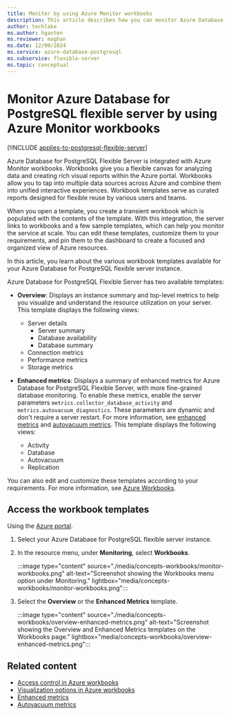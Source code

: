 ```yaml
---
title: Monitor by using Azure Monitor workbooks
description: This article describes how you can monitor Azure Database for PostgreSQL flexible server by using Azure Monitor workbooks.
author: techlake
ms.author: hganten
ms.reviewer: maghan
ms.date: 12/09/2024
ms.service: azure-database-postgresql
ms.subservice: flexible-server
ms.topic: conceptual
---
```


# Monitor Azure Database for PostgreSQL flexible server by using Azure Monitor workbooks

[!INCLUDE [applies-to-postgresql-flexible-server](~/reusable-content/ce-skilling/azure/includes/postgresql/includes/applies-to-postgresql-flexible-server.md)]

Azure Database for PostgreSQL Flexible Server is integrated with Azure Monitor workbooks. Workbooks give you a flexible canvas for analyzing data and creating rich visual reports within the Azure portal. Workbooks allow you to tap into multiple data sources across Azure and combine them into unified interactive experiences. Workbook templates serve as curated reports designed for flexible reuse by various users and teams.

When you open a template, you create a transient workbook which is populated with the contents of the template. With this integration, the server links to workbooks and a few sample templates, which can help you monitor the service at scale. You can edit these templates, customize them to your requirements, and pin them to the dashboard to create a focused and organized view of Azure resources.

In this article, you learn about the various workbook templates available for your Azure Database for PostgreSQL flexible server instance.

Azure Database for PostgreSQL Flexible Server has two available templates:

- **Overview**: Displays an instance summary and top-level metrics to help you visualize and understand the resource utilization on your server. This template displays the following views:

    * Server details
        * Server summary
        * Database availability
        * Database summary
    * Connection metrics
    * Performance metrics
    * Storage metrics

- **Enhanced metrics**: Displays a summary of enhanced metrics for Azure Database for PostgreSQL Flexible Server, with more fine-grained database monitoring. To enable these metrics, enable the server parameters `metrics.collector_database_activity` and `metrics.autovacuum_diagnostics`. These parameters are dynamic and don't require a server restart. For more information, see [enhanced metrics](concepts-monitoring.md#enhanced-metrics) and [autovacuum metrics](concepts-monitoring.md#autovacuum-metrics). This template displays the following views:

    * Activity
    * Database
    * Autovacuum
    * Replication

You can also edit and customize these templates according to your requirements. For more information, see [Azure Workbooks](/azure/azure-monitor/visualize/workbooks-overview).

## Access the workbook templates

Using the [Azure portal](https://portal.azure.com).

1. Select your Azure Database for PostgreSQL flexible server instance.

2. In the resource menu, under **Monitoring**, select **Workbooks**.

    :::image type="content" source="./media/concepts-workbooks/monitor-workbooks.png" alt-text="Screenshot showing the Workbooks menu option under Monitoring." lightbox="media/concepts-workbooks/monitor-workbooks.png":::

3. Select the **Overview** or the **Enhanced Metrics** template.

    :::image type="content" source="./media/concepts-workbooks/overview-enhanced-metrics.png" alt-text="Screenshot showing the Overview and Enhanced Metrics templates on the Workbooks page." lightbox="media/concepts-workbooks/overview-enhanced-metrics.png":::

## Related content

- [Access control in Azure workbooks](/azure/azure-monitor/visualize/workbooks-overview#access-control)
- [Visualization options in Azure workbooks](/azure/azure-monitor/visualize/workbooks-visualizations)
- [Enhanced metrics](concepts-monitoring.md#enhanced-metrics)
- [Autovacuum metrics](concepts-monitoring.md#autovacuum-metrics)
